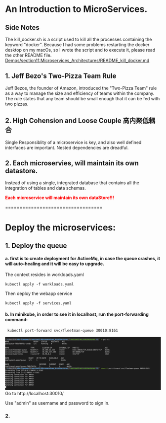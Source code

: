 
# An Introduction to MicroServices.

## Side Notes

The kill_docker.sh is a script used to kill all the processes containing the keyword "docker".
Because I had some problems restarting the docker desktop on my macOs, so I wrote the script and to execute it, please read the other README file.
[Demos/section11:Microservices_Architectures/README_kill_docker.md](README_kill_docker.md)


## 1. Jeff Bezo's Two-Pizza Team Rule

Jeff Bezos, the founder of Amazon, introduced the "Two-Pizza Team" rule as a way to manage the size and efficiency of teams within the company. The rule states that any team should be small enough that it can be fed with two pizzas.

## 2. High Cohension and Loose Couple 高内聚低耦合

Single Responsiblity of a microservice is key, and also well defined interfaces are important. Nested dependencies are dreadful.

## 2. Each microservies, will maintain its own datastore.

Instead of using a single, integrated database that contains all the integration of tables and data schemas.

<span style="color:red"> **Each microservice will maintain its own dataStore!!!** <span>

==================================

# Deploy the microservices:

## 1. Deploy the queue

 #### a. first is to create deployment for ActiveMq, in case the queue crashes, it will auto-healing and it will be easy to upgrade.

The context resides in workloads.yaml

```
kubectl apply -f workloads.yaml
```

Then deploy the webapp service
```
kubectl apply -f services.yaml
```

#### b. In minikube, in order to see it in localhost, run the port-forwarding command:

```
 kubectl port-forward svc/fleetman-queue 30010:8161 
```
![Alt text](image.png)
Go to http://localhost:30010/

Use "admin" as username and password to sign in.

### 2. 